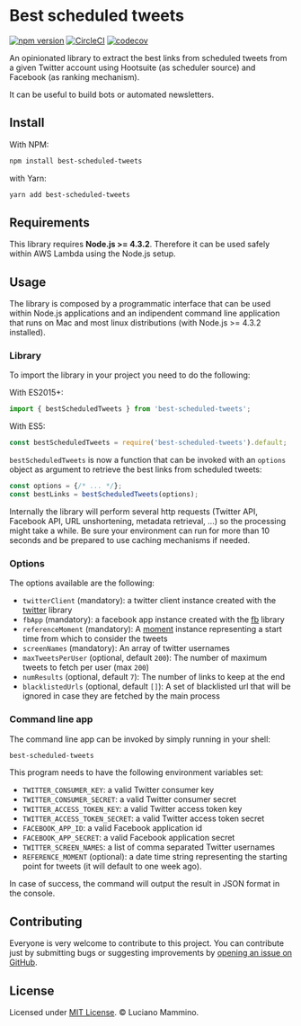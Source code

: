 # Best scheduled tweets

[![npm version](https://badge.fury.io/js/best-scheduled-tweets.svg)](http://badge.fury.io/js/best-scheduled-tweets) [![CircleCI](https://circleci.com/gh/FullStackBulletin/best-scheduled-tweets.svg?style=shield)](https://circleci.com/gh/FullStackBulletin/best-scheduled-tweets) [![codecov](https://codecov.io/gh/FullStackBulletin/best-scheduled-tweets/branch/master/graph/badge.svg)](https://codecov.io/gh/FullStackBulletin/best-scheduled-tweets)

An opinionated library to extract the best links from scheduled tweets from a
given Twitter account using Hootsuite (as scheduler source) and Facebook (as ranking mechanism).

It can be useful to build bots or automated newsletters.


## Install

With NPM:

```bash
npm install best-scheduled-tweets
```

with Yarn:

```bash
yarn add best-scheduled-tweets
```


## Requirements

This library requires **Node.js >= 4.3.2**. Therefore it can be used safely within AWS Lambda using the Node.js setup.


## Usage

The library is composed by a programmatic interface that can be used within Node.js applications and an indipendent command line application that runs on Mac and most linux distributions (with Node.js >= 4.3.2 installed).


### Library

To import the library in your project you need to do the following:

With ES2015+:

```javascript
import { bestScheduledTweets } from 'best-scheduled-tweets';
```

With ES5:

```javascript
const bestScheduledTweets = require('best-scheduled-tweets').default;
```

`bestScheduledTweets` is now a function that can be invoked with an `options` object as argument to retrieve the best links from scheduled tweets:

```javascript
const options = {/* ... */};
const bestLinks = bestScheduledTweets(options);
```

Internally the library will perform several http requests (Twitter API, Facebook API, URL unshortening, metadata retrieval, ...) so the processing might take a while. Be sure your environment can run for more than 10 seconds and be prepared to use caching mechanisms if needed.

### Options

The options available are the following:

 - `twitterClient` (mandatory): a twitter client instance created with the [twitter](https://www.npmjs.com/package/twitter) library
 - `fbApp` (mandatory): a facebook app instance created with the [fb](https://www.npmjs.com/package/fb) library
 - `referenceMoment` (mandatory): A [moment](https://www.npmjs.com/package/moment) instance representing a start time from which to consider the tweets
 - `screenNames` (mandatory): An array of twitter usernames
 - `maxTweetsPerUser` (optional, default `200`): The number of maximum tweets to fetch per user (max `200`)
 - `numResults` (optional, default `7`): The number of links to keep at the end
 - `blacklistedUrls` (optional, default `[]`): A set of blacklisted url that will be ignored in case they are fetched by the main process


### Command line app

The command line app can be invoked by simply running in your shell:

```bash
best-scheduled-tweets
```

This program needs to have the following environment variables set:

 - `TWITTER_CONSUMER_KEY`: a valid Twitter consumer key
 - `TWITTER_CONSUMER_SECRET`: a valid Twitter consumer secret
 - `TWITTER_ACCESS_TOKEN_KEY`: a valid Twitter access token key
 - `TWITTER_ACCESS_TOKEN_SECRET`: a valid Twitter access token secret
 - `FACEBOOK_APP_ID`: a valid Facebook application id
 - `FACEBOOK_APP_SECRET`: a valid Facebook application secret
 - `TWITTER_SCREEN_NAMES`: a list of comma separated Twitter usernames
 - `REFERENCE_MOMENT` (optional): a date time string representing the starting point for tweets (it will default to one week ago).

In case of success, the command will output the result in JSON format in the console.


## Contributing

Everyone is very welcome to contribute to this project.
You can contribute just by submitting bugs or suggesting improvements by
[opening an issue on GitHub](https://github.com/FullStackBulletin/best-scheduled-tweets/issues).


## License

Licensed under [MIT License](LICENSE). © Luciano Mammino.
